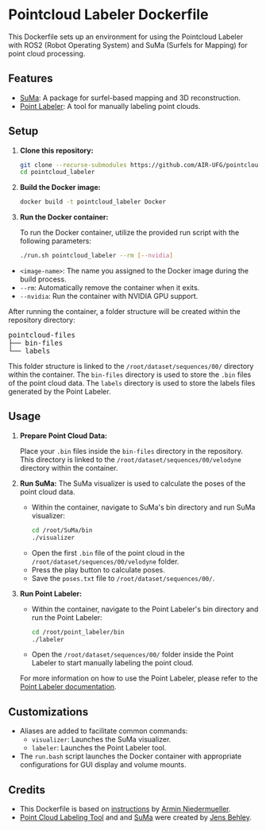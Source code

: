 # Pointcloud Labeler Dockerfile

This Dockerfile sets up an environment for using the Pointcloud Labeler with ROS2 (Robot Operating System) and SuMa (Surfels for Mapping) for point cloud processing.

## Features

- [SuMa](https://github.com/jbehley/SuMa): A package for surfel-based mapping and 3D reconstruction.
- [Point Labeler](https://github.com/jbehley/point_labeler): A tool for manually labeling point clouds.

## Setup

1. **Clone this repository:**
   ```bash
   git clone --recurse-submodules https://github.com/AIR-UFG/pointcloud_labeler.git
   cd pointcloud_labeler
   ```

2. **Build the Docker image:**
   ```bash
   docker build -t pointcloud_labeler Docker
   ```

3. **Run the Docker container:**

   To run the Docker container, utilize the provided run script with the following parameters:

   ```bash
   ./run.sh pointcloud_labeler --rm [--nvidia]
   ```

- `<image-name>`: The name you assigned to the Docker image during the build process.
- `--rm`: Automatically remove the container when it exits.
- `--nvidia`: Run the container with NVIDIA GPU support.

After running the container, a folder structure will be created within the repository directory:

<pre>
pointcloud-files
├── bin-files
└── labels
</pre>

This folder structure is linked to the `/root/dataset/sequences/00/` directory within the container. The `bin-files` directory is used to store the `.bin` files of the point cloud data. The `labels` directory is used to store the labels files generated by the Point Labeler.

## Usage

1. **Prepare Point Cloud Data:**
   
   Place your `.bin` files inside the `bin-files` directory in the repository. This directory is linked to the `/root/dataset/sequences/00/velodyne` directory within the container.

2. **Run SuMa:**
   The SuMa visualizer is used to calculate the poses of the point cloud data.
   - Within the container, navigate to SuMa's bin directory and run SuMa visualizer:
     ```bash
     cd /root/SuMa/bin
     ./visualizer
     ```
   - Open the first `.bin` file of the point cloud in the `/root/dataset/sequences/00/velodyne` folder.
   - Press the play button to calculate poses.
   - Save the `poses.txt` file to `/root/dataset/sequences/00/`.

3. **Run Point Labeler:**
   - Within the container, navigate to the Point Labeler's bin directory and run the Point Labeler:
     ```bash
     cd /root/point_labeler/bin
     ./labeler
     ```
   - Open the `/root/dataset/sequences/00/` folder inside the Point Labeler to start manually labeling the point cloud.

   For more information on how to use the Point Labeler, please refer to the [Point Labeler documentation](https://github.com/jbehley/point_labeler/wiki).

## Customizations

- Aliases are added to facilitate common commands:
  - `visualizer`: Launches the SuMa visualizer.
  - `labeler`: Launches the Point Labeler tool.
- The `run.bash` script launches the Docker container with appropriate configurations for GUI display and volume mounts.


## Credits

- This Dockerfile is based on [instructions](https://gist.github.com/nerovalerius/80133f409f9ed0573522432244298195) by [Armin Niedermueller](https://github.com/nerovalerius/).
- [Point Cloud Labeling Tool](https://github.com/jbehley/point_labeler) and and [SuMa](https://github.com/jbehley/SuMa) were created by [Jens Behley](https://github.com/jbehley).